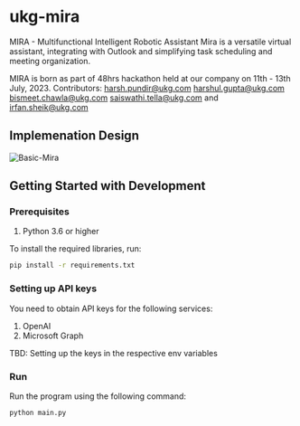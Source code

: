 # ukg-mira
MIRA - Multifunctional Intelligent Robotic Assistant
Mira is a versatile virtual assistant, integrating with Outlook and simplifying task scheduling and meeting organization.

MIRA is born as part of 48hrs hackathon held at our company on 11th - 13th July, 2023. Contributors: harsh.pundir@ukg.com harshul.gupta@ukg.com bismeet.chawla@ukg.com saiswathi.tella@ukg.com and irfan.sheik@ukg.com

## Implemenation Design

![Basic-Mira](https://github.com/irfan-ukg/ukg-mira/assets/117180317/6f961011-bd5f-4d80-afcf-ab5fc70039d5)

## Getting Started with Development

### Prerequisites

1. Python 3.6 or higher

To install the required libraries, run:

```bash
pip install -r requirements.txt
```

### Setting up API keys

You need to obtain API keys for the following services:

1. OpenAI
2. Microsoft Graph

TBD: Setting up the keys in the respective env variables

### Run

Run the program using the following command:

```bash
python main.py
```